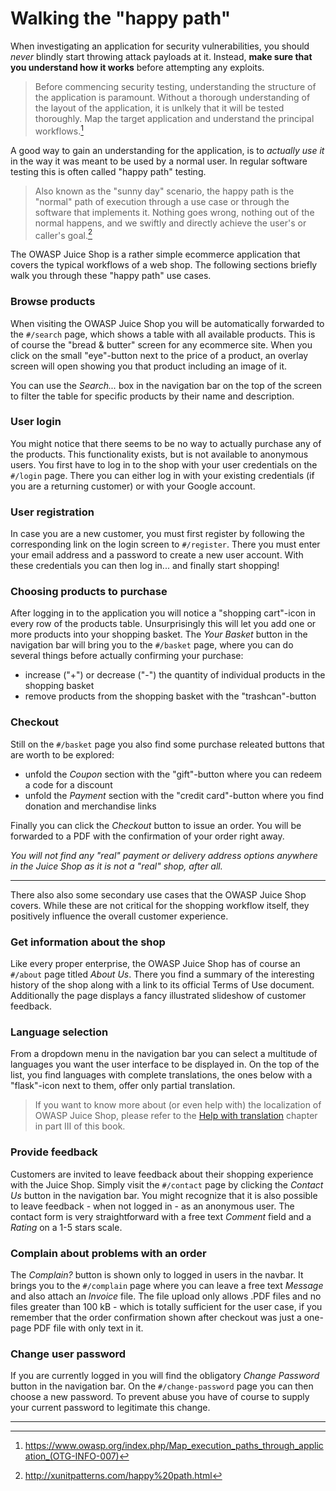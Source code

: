 # Walking the "happy path"

When investigating an application for security vulnerabilities, you
should _never_ blindly start throwing attack payloads at it. Instead,
__make sure that you understand how it works__ before attempting any
exploits.

> Before commencing security testing, understanding the structure of the
> application is paramount. Without a thorough understanding of the
> layout of the application, it is unlkely that it will be tested
> thoroughly. Map the target application and understand the principal
> workflows.[^1]

A good way to gain an understanding for the application, is to _actually
use it_ in the way it was meant to be used by a normal user. In regular
software testing this is often called "happy path" testing.

> Also known as the "sunny day" scenario, the happy path is the "normal"
> path of execution through a use case or through the software that
> implements it. Nothing goes wrong, nothing out of the normal happens,
> and we swiftly and directly achieve the user's or caller's goal.[^2]

The OWASP Juice Shop is a rather simple ecommerce application that
covers the typical workflows of a web shop. The following sections
briefly walk you through these "happy path" use cases.

### Browse products

When visiting the OWASP Juice Shop you will be automatically forwarded
to the `#/search` page, which shows a table with all available products.
This is of course the "bread & butter" screen for any ecommerce site.
When you click on the small "eye"-button next to the price of a product,
an overlay screen will open showing you that product including an image
of it.

You can use the _Search..._ box in the navigation bar on the top of the
screen to filter the table for specific products by their name and
description.

### User login

You might notice that there seems to be no way to actually purchase any
of the products. This functionality exists, but is not available to
anonymous users. You first have to log in to the shop with your user
credentials on the `#/login` page. There you can either log in with your
existing credentials (if you are a returning customer) or with your
Google account.

### User registration

In case you are a new customer, you must first register by following the
corresponding link on the login screen to `#/register`. There you must
enter your email address and a password to create a new user account.
With these credentials you can then log in... and finally start
shopping!

### Choosing products to purchase

After logging in to the application you will notice a "shopping
cart"-icon in every row of the products table. Unsurprisingly this will
let you add one or more products into your shopping basket. The _Your
Basket_ button in the navigation bar will bring you to the `#/basket`
page, where you can do several things before actually confirming your
purchase:

* increase ("+") or decrease ("-") the quantity of individual products
  in the shopping basket
* remove products from the shopping basket with the "trashcan"-button

### Checkout

Still on the `#/basket` page you also find some purchase releated
buttons that are worth to be explored:

* unfold the _Coupon_ section with the "gift"-button where you can
  redeem a code for a discount
* unfold the _Payment_ section with the "credit card"-button where you
  find donation and merchandise links

Finally you can click the _Checkout_ button to issue an order. You will
be forwarded to a PDF with the confirmation of your order right away.

_You will not find any "real" payment or delivery address options
anywhere in the Juice Shop as it is not a "real" shop, after all._

----

There also also some secondary use cases that the OWASP Juice Shop
covers. While these are not critical for the shopping workflow itself,
they positively influence the overall customer experience.

### Get information about the shop

Like every proper enterprise, the OWASP Juice Shop has of course an
`#/about` page titled _About Us_. There you find a summary of the
interesting history of the shop along with a link to its official Terms
of Use document. Additionally the page displays a fancy illustrated
slideshow of customer feedback.

### Language selection

From a dropdown menu in the navigation bar you can select a multitude of
languages you want the user interface to be displayed in. On the top of
the list, you find languages with complete translations, the ones below
with a "flask"-icon next to them, offer only partial translation.

> If you want to know more about (or even help with) the localization of OWASP Juice Shop,
please refer to the [Help with translation](/part3/translation.md)
chapter in part III of this book.

### Provide feedback

Customers are invited to leave feedback about their shopping experience
with the Juice Shop. Simply visit the `#/contact` page by clicking the
_Contact Us_ button in the navigation bar. You might recognize that it
is also possible to leave feedback - when not logged in - as an
anonymous user. The contact form is very straightforward with a free
text _Comment_ field and a _Rating_ on a 1-5 stars scale.

### Complain about problems with an order

The _Complain?_ button is shown only to logged in users in the navbar.
It brings you to the `#/complain` page where you can leave a free text
_Message_ and also attach an _Invoice_ file. The file upload only allows
.PDF files and no files greater than 100 kB - which is totally
sufficient for the user case, if you remember that the order
confirmation shown after checkout was just a one-page PDF file with only
text in it.

### Change user password

If you are currently logged in you will find the obligatory _Change
Password_ button in the navigation bar. On the `#/change-password` page
you can then choose a new password. To prevent abuse you have of course
to supply your current password to legitimate this change.

----

[^1]: https://www.owasp.org/index.php/Map_execution_paths_through_application_(OTG-INFO-007)
[^2]: http://xunitpatterns.com/happy%20path.html
